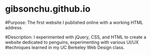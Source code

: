 # gibsonchu.github.io

#Purpose: The first website I published online with a working HTML address.

#Description: I experimented with jQuery, CSS, and HTML to create a website dedicated to penguins, experimenting with various UI/UX 
#techniques learned in my UC Berkeley Web Design class.
